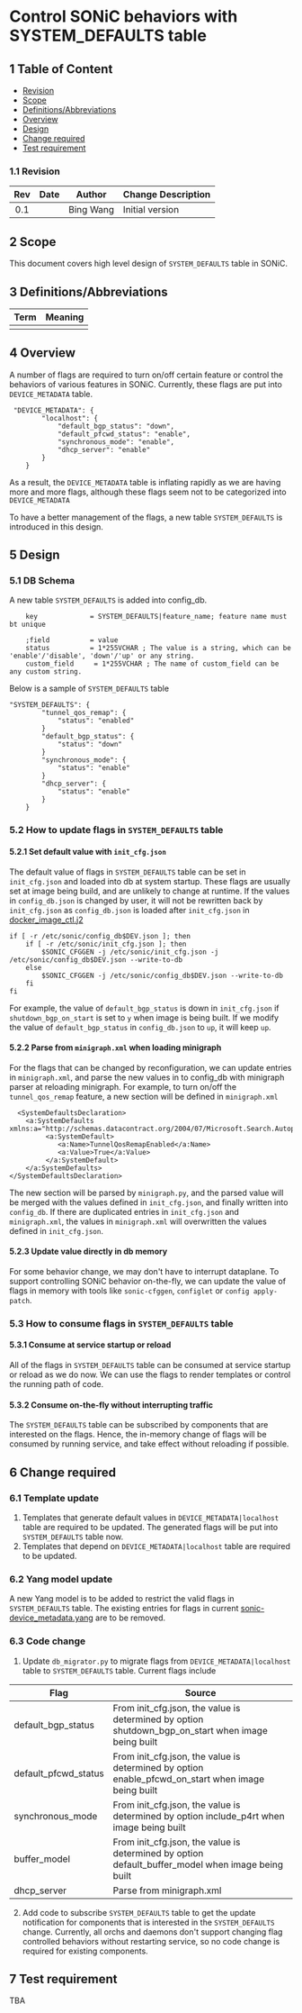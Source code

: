 # Control SONiC behaviors with SYSTEM_DEFAULTS table

## 1 Table of Content ###

- [Revision](#11-revision)
- [Scope](#2-scope)
- [Definitions/Abbreviations](#3-definitionsabbreviations)
- [Overview](#4-overview)
- [Design](#5-design)
- [Change required](#6-change-required)
- [Test requirement](#7-test-requirement)


### 1.1 Revision ###
| Rev |     Date    |       Author       | Change Description                |
|:---:|:-----------:|:------------------:|-----------------------------------|
| 0.1 |             | Bing Wang   | Initial version                   |


## 2 Scope ##

This document covers high level design of `SYSTEM_DEFAULTS` table in SONiC.

## 3 Definitions/Abbreviations ##


| Term | Meaning |
|:--------:|:---------------------------------------------:|
|  |  |


## 4 Overview

A number of flags are required to turn on/off certain feature or control the behaviors of various features in SONiC. Currently, these flags are put into `DEVICE_METADATA` table.

```
 "DEVICE_METADATA": {
        "localhost": {
            "default_bgp_status": "down",
            "default_pfcwd_status": "enable",
            "synchronous_mode": "enable",
            "dhcp_server": "enable"
        }
    }
```
As a result, the `DEVICE_METADATA` table is inflating rapidly as we are having more and more flags, although these flags seem not to be categorized into `DEVICE_METADATA` 

To have a better management of the flags, a new table `SYSTEM_DEFAULTS` is introduced in this design. 

## 5 Design ##

### 5.1 DB Schema

A new table `SYSTEM_DEFAULTS` is added into config_db.
```
    key             = SYSTEM_DEFAULTS|feature_name; feature name must bt unique

    ;field          = value
    status          = 1*255VCHAR ; The value is a string, which can be 'enable'/'disable', 'down'/'up' or any string.
    custom_field     = 1*255VCHAR ; The name of custom_field can be any custom string.
```
Below is a sample of `SYSTEM_DEFAULTS` table

```
"SYSTEM_DEFAULTS": {
        "tunnel_qos_remap": {
            "status": "enabled"
        }
        "default_bgp_status": {
            "status": "down"
        }
        "synchronous_mode": {
            "status": "enable"
        }
        "dhcp_server": {
            "status": "enable"
        }
    }
```

### 5.2 How to update flags in `SYSTEM_DEFAULTS` table

#### 5.2.1 Set default value with `init_cfg.json`

The default value of flags in `SYSTEM_DEFAULTS` table can be set in `init_cfg.json` and loaded into db at system startup. These flags are usually set at image being build, and are unlikely to change at runtime.
If the values in `config_db.json` is changed by user, it will not be rewritten back by `init_cfg.json` as `config_db.json` is loaded after `init_cfg.json` in [docker_image_ctl.j2](https://github.com/Azure/sonic-buildimage/blob/master/files/build_templates/docker_image_ctl.j2)

```
if [ -r /etc/sonic/config_db$DEV.json ]; then
    if [ -r /etc/sonic/init_cfg.json ]; then
        $SONIC_CFGGEN -j /etc/sonic/init_cfg.json -j /etc/sonic/config_db$DEV.json --write-to-db
    else
        $SONIC_CFGGEN -j /etc/sonic/config_db$DEV.json --write-to-db
    fi
fi
```
For example, the value of `default_bgp_status` is down in `init_cfg.json` if `shutdown_bgp_on_start` is set to `y` when image is being built. If we modify the value of `default_bgp_status` in `config_db.json` to `up`, it will keep `up`.
#### 5.2.2 Parse from `minigraph.xml` when loading minigraph

For the flags that can be changed by reconfiguration, we can update entries in `minigraph.xml`, and parse the new values in to config_db with minigraph parser at reloading minigraph.
For example, to turn on/off the `tunnel_qos_remap` feature, a new section will be defined in `minigraph.xml`

```
  <SystemDefaultsDeclaration>
    <a:SystemDefaults xmlns:a="http://schemas.datacontract.org/2004/07/Microsoft.Search.Autopilot.Evolution">
		 <a:SystemDefault>
            <a:Name>TunnelQosRemapEnabled</a:Name>
            <a:Value>True</a:Value>
         </a:SystemDefault>
    </a:SystemDefaults>
</SystemDefaultsDeclaration>
```
The new section will be parsed by `minigraph.py`, and the parsed value will be merged with the values defined in `init_cfg.json`, and finally written into `config_db`. If there are duplicated entries in `init_cfg.json` and `minigraph.xml`, the values in `minigraph.xml` will overwritten the values defined in `init_cfg.json`.
#### 5.2.3 Update value directly in db memory
For some behavior change, we may don't have to interrupt dataplane. To support controlling SONiC behavior on-the-fly, we can update the value of flags in memory with tools like `sonic-cfggen`, `configlet` or `config apply-patch`.

### 5.3 How to consume flags in `SYSTEM_DEFAULTS` table

#### 5.3.1 Consume at service startup or reload
All of the flags in `SYSTEM_DEFAULTS` table can be consumed at service startup or reload as we do now. We can use the flags to render templates or control the running path of code.

#### 5.3.2 Consume on-the-fly without interrupting traffic
The `SYSTEM_DEFAULTS` table can be subscribed by components that are interested on the flags. Hence, the in-memory change of flags will be consumed by running service, and take effect without reloading if possible. 

## 6 Change required ##
### 6.1 Template update
1. Templates that generate default values in `DEVICE_METADATA|localhost` table are required to be updated. The generated flags will be put into `SYSTEM_DEFAULTS` table now.
2. Templates that depend on `DEVICE_METADATA|localhost` table are required to be updated.

### 6.2 Yang model update
A new Yang model is to be added to restrict the valid flags in `SYSTEM_DEFAULTS` table. The existing entries for flags in current [sonic-device_metadata.yang](https://github.com/Azure/sonic-buildimage/blob/master/src/sonic-yang-models/yang-models/sonic-device_metadata.yang) are to be removed.

### 6.3 Code change
1. Update `db_migrator.py` to migrate flags from `DEVICE_METADATA|localhost` table to `SYSTEM_DEFAULTS` table. Current flags include

|Flag|Source|
|--|--|
|default_bgp_status| From init_cfg.json, the value is determined by option shutdown_bgp_on_start when image being built|
|default_pfcwd_status|From init_cfg.json, the value is determined by option enable_pfcwd_on_start when image being built|
|synchronous_mode|From init_cfg.json, the value is determined by option include_p4rt when image being built|
|buffer_model|From init_cfg.json, the value is determined by option default_buffer_model when image being built|
|dhcp_server| Parse from minigraph.xml|


2. Add code to subscribe `SYSTEM_DEFAULTS` table to get the update notification for components that is interested in the `SYSTEM_DEFAULTS` change. Currently, all orchs and daemons don't support changing flag controlled behaviors without restarting service, so no code change is required for existing components.

## 7 Test requirement
TBA

 
